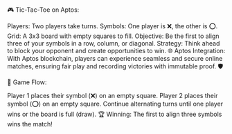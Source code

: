 🎮 Tic-Tac-Toe on Aptos:

Players: Two players take turns.
Symbols: One player is ❌, the other is ⭕.
Grid: A 3x3 board with empty squares to fill.
Objective: Be the first to align three of your symbols in a row, column, or diagonal.
Strategy: Think ahead to block your opponent and create opportunities to win.
🌐 Aptos Integration: With Aptos blockchain, players can experience seamless and secure online matches, ensuring fair play and recording victories with immutable proof. 🛡️

🔁 Game Flow:

Player 1 places their symbol (❌) on an empty square.
Player 2 places their symbol (⭕) on an empty square.
Continue alternating turns until one player wins or the board is full (draw).
🏆 Winning: The first to align three symbols wins the match!

